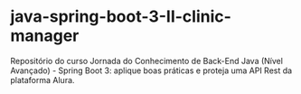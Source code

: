# java-spring-boot-3-II-clinic-manager
Repositório do curso Jornada do Conhecimento de Back-End Java (Nível Avançado) - Spring Boot 3: aplique boas práticas e proteja uma API Rest da plataforma Alura.
